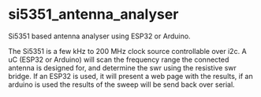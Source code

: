 # si5351_antenna_analyser
Si5351 based antenna analyser using ESP32 or Arduino.

The Si5351 is a few kHz to 200 MHz clock source controllable over i2c.
A uC (ESP32 or Arduino) will scan the frequency range the connected antenna
is designed for, and determine the swr using the resistive swr bridge.
If an ESP32 is used, it will present a web page with the results, if
an arduino is used the results of the sweep will be send back over serial.
